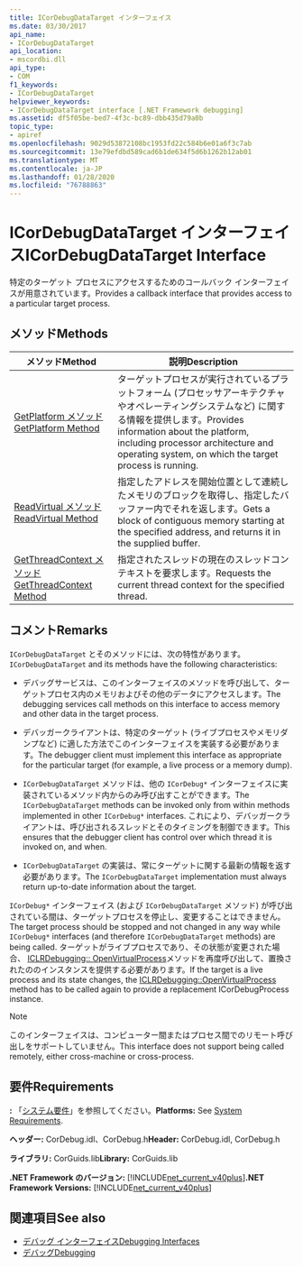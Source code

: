 ```yaml
---
title: ICorDebugDataTarget インターフェイス
ms.date: 03/30/2017
api_name:
- ICorDebugDataTarget
api_location:
- mscordbi.dll
api_type:
- COM
f1_keywords:
- ICorDebugDataTarget
helpviewer_keywords:
- ICorDebugDataTarget interface [.NET Framework debugging]
ms.assetid: df5f05be-bed7-4f3c-bc89-dbb435d79a0b
topic_type:
- apiref
ms.openlocfilehash: 9029d53872108bc1953fd22c584b6e01a6f3c7ab
ms.sourcegitcommit: 13e79efdbd589cad6b1de634f5d6b1262b12ab01
ms.translationtype: MT
ms.contentlocale: ja-JP
ms.lasthandoff: 01/28/2020
ms.locfileid: "76788863"
---
```

# <a name="icordebugdatatarget-interface"></a><span data-ttu-id="ff825-102">ICorDebugDataTarget インターフェイス</span><span class="sxs-lookup"><span data-stu-id="ff825-102">ICorDebugDataTarget Interface</span></span>
<span data-ttu-id="ff825-103">特定のターゲット プロセスにアクセスするためのコールバック インターフェイスが用意されています。</span><span class="sxs-lookup"><span data-stu-id="ff825-103">Provides a callback interface that provides access to a particular target process.</span></span>  
  
## <a name="methods"></a><span data-ttu-id="ff825-104">メソッド</span><span class="sxs-lookup"><span data-stu-id="ff825-104">Methods</span></span>  
  
|<span data-ttu-id="ff825-105">メソッド</span><span class="sxs-lookup"><span data-stu-id="ff825-105">Method</span></span>|<span data-ttu-id="ff825-106">説明</span><span class="sxs-lookup"><span data-stu-id="ff825-106">Description</span></span>|  
|------------|-----------------|  
|[<span data-ttu-id="ff825-107">GetPlatform メソッド</span><span class="sxs-lookup"><span data-stu-id="ff825-107">GetPlatform Method</span></span>](icordebugdatatarget-getplatform-method.md)|<span data-ttu-id="ff825-108">ターゲットプロセスが実行されているプラットフォーム (プロセッサアーキテクチャやオペレーティングシステムなど) に関する情報を提供します。</span><span class="sxs-lookup"><span data-stu-id="ff825-108">Provides information about the platform, including processor architecture and operating system, on which the target process is running.</span></span>|  
|[<span data-ttu-id="ff825-109">ReadVirtual メソッド</span><span class="sxs-lookup"><span data-stu-id="ff825-109">ReadVirtual Method</span></span>](icordebugdatatarget-readvirtual-method.md)|<span data-ttu-id="ff825-110">指定したアドレスを開始位置として連続したメモリのブロックを取得し、指定したバッファー内でそれを返します。</span><span class="sxs-lookup"><span data-stu-id="ff825-110">Gets a block of contiguous memory starting at the specified address, and returns it in the supplied buffer.</span></span>|  
|[<span data-ttu-id="ff825-111">GetThreadContext メソッド</span><span class="sxs-lookup"><span data-stu-id="ff825-111">GetThreadContext Method</span></span>](icordebugdatatarget-getthreadcontext-method.md)|<span data-ttu-id="ff825-112">指定されたスレッドの現在のスレッドコンテキストを要求します。</span><span class="sxs-lookup"><span data-stu-id="ff825-112">Requests the current thread context for the specified thread.</span></span>|  
  
## <a name="remarks"></a><span data-ttu-id="ff825-113">コメント</span><span class="sxs-lookup"><span data-stu-id="ff825-113">Remarks</span></span>  
 <span data-ttu-id="ff825-114">`ICorDebugDataTarget` とそのメソッドには、次の特性があります。</span><span class="sxs-lookup"><span data-stu-id="ff825-114">`ICorDebugDataTarget` and its methods have the following characteristics:</span></span>  
  
- <span data-ttu-id="ff825-115">デバッグサービスは、このインターフェイスのメソッドを呼び出して、ターゲットプロセス内のメモリおよびその他のデータにアクセスします。</span><span class="sxs-lookup"><span data-stu-id="ff825-115">The debugging services call methods on this interface to access memory and other data in the target process.</span></span>  
  
- <span data-ttu-id="ff825-116">デバッガークライアントは、特定のターゲット (ライブプロセスやメモリダンプなど) に適した方法でこのインターフェイスを実装する必要があります。</span><span class="sxs-lookup"><span data-stu-id="ff825-116">The debugger client must implement this interface as appropriate for the particular target (for example, a live process or a memory dump).</span></span>  
  
- <span data-ttu-id="ff825-117">`ICorDebugDataTarget` メソッドは、他の `ICorDebug*` インターフェイスに実装されているメソッド内からのみ呼び出すことができます。</span><span class="sxs-lookup"><span data-stu-id="ff825-117">The `ICorDebugDataTarget` methods can be invoked only from within methods implemented in other `ICorDebug*` interfaces.</span></span> <span data-ttu-id="ff825-118">これにより、デバッガークライアントは、呼び出されるスレッドとそのタイミングを制御できます。</span><span class="sxs-lookup"><span data-stu-id="ff825-118">This ensures that the debugger client has control over which thread it is invoked on, and when.</span></span>  
  
- <span data-ttu-id="ff825-119">`ICorDebugDataTarget` の実装は、常にターゲットに関する最新の情報を返す必要があります。</span><span class="sxs-lookup"><span data-stu-id="ff825-119">The `ICorDebugDataTarget` implementation must always return up-to-date information about the target.</span></span>  
  
 <span data-ttu-id="ff825-120">`ICorDebug*` インターフェイス (および `ICorDebugDataTarget` メソッド) が呼び出されている間は、ターゲットプロセスを停止し、変更することはできません。</span><span class="sxs-lookup"><span data-stu-id="ff825-120">The target process should be stopped and not changed in any way while `ICorDebug*` interfaces (and therefore `ICorDebugDataTarget` methods) are being called.</span></span> <span data-ttu-id="ff825-121">ターゲットがライブプロセスであり、その状態が変更された場合、 [ICLRDebugging:: OpenVirtualProcess](iclrdebugging-openvirtualprocess-method.md)メソッドを再度呼び出して、置換されたののインスタンスを提供する必要があります。</span><span class="sxs-lookup"><span data-stu-id="ff825-121">If the target is a live process and its state changes, the [ICLRDebugging::OpenVirtualProcess](iclrdebugging-openvirtualprocess-method.md) method has to be called again to provide a replacement ICorDebugProcess instance.</span></span>  
  
> [!NOTE]
> <span data-ttu-id="ff825-122">このインターフェイスは、コンピューター間またはプロセス間でのリモート呼び出しをサポートしていません。</span><span class="sxs-lookup"><span data-stu-id="ff825-122">This interface does not support being called remotely, either cross-machine or cross-process.</span></span>  
  
## <a name="requirements"></a><span data-ttu-id="ff825-123">要件</span><span class="sxs-lookup"><span data-stu-id="ff825-123">Requirements</span></span>  
 <span data-ttu-id="ff825-124">**:** 「[システム要件](../../../../docs/framework/get-started/system-requirements.md)」を参照してください。</span><span class="sxs-lookup"><span data-stu-id="ff825-124">**Platforms:** See [System Requirements](../../../../docs/framework/get-started/system-requirements.md).</span></span>  
  
 <span data-ttu-id="ff825-125">**ヘッダー:** CorDebug.idl、CorDebug.h</span><span class="sxs-lookup"><span data-stu-id="ff825-125">**Header:** CorDebug.idl, CorDebug.h</span></span>  
  
 <span data-ttu-id="ff825-126">**ライブラリ:** CorGuids.lib</span><span class="sxs-lookup"><span data-stu-id="ff825-126">**Library:** CorGuids.lib</span></span>  
  
 <span data-ttu-id="ff825-127">**.NET Framework のバージョン:** [!INCLUDE[net_current_v40plus](../../../../includes/net-current-v40plus-md.md)]</span><span class="sxs-lookup"><span data-stu-id="ff825-127">**.NET Framework Versions:** [!INCLUDE[net_current_v40plus](../../../../includes/net-current-v40plus-md.md)]</span></span>  
  
## <a name="see-also"></a><span data-ttu-id="ff825-128">関連項目</span><span class="sxs-lookup"><span data-stu-id="ff825-128">See also</span></span>

- [<span data-ttu-id="ff825-129">デバッグ インターフェイス</span><span class="sxs-lookup"><span data-stu-id="ff825-129">Debugging Interfaces</span></span>](debugging-interfaces.md)
- [<span data-ttu-id="ff825-130">デバッグ</span><span class="sxs-lookup"><span data-stu-id="ff825-130">Debugging</span></span>](index.md)
